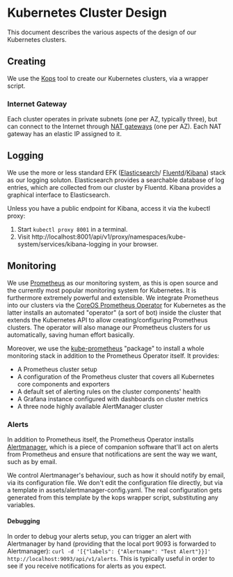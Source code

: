 # Kubernetes Cluster Design
This document describes the various aspects of the design of our Kubernetes clusters.

## Creating
We use the [Kops](https://github.com/kubernetes/kops) tool to create our Kubernetes clusters,
via a wrapper script.

### Internet Gateway
Each cluster operates in private subnets (one per AZ, typically three), but can connect to the
Internet through
[NAT gateways](http://docs.aws.amazon.com/AmazonVPC/latest/UserGuide/vpc-nat-gateway.html)
(one per AZ). Each NAT gateway has an elastic IP assigned to it.

## Logging
We use the more or less standard EFK ([Elasticsearch](https://www.elastic.co/products/elasticsearch)/
[Fluentd](http://www.fluentd.org/)/[Kibana](https://www.elastic.co/products/kibana)) stack as our
logging soluton. Elasticsearch provides a searchable database of log entries, which are collected
from our cluster by Fluentd. Kibana provides a graphical interface to Elasticsearch.

Unless you have a public endpoint for Kibana, access it via the kubectl proxy:

1. Start `kubectl proxy 8001` in a terminal.
2. Visit http://localhost:8001/api/v1/proxy/namespaces/kube-system/services/kibana-logging in your
browser.

## Monitoring
We use [Prometheus](https://prometheus.io) as our monitoring system, as this is open source and
the currently most popular monitoring system for Kubernetes. It is furthermore extremely powerful
and extensible. We integrate Prometheus into our clusters via the [CoreOS Prometheus
Operator](https://github.com/coreos/prometheus-operator) for Kubernetes as the latter installs
an automated "operator" (a sort of bot) inside the cluster that extends the Kubernetes API
to allow creating/configuring Prometheus clusters. The operator will also manage our Prometheus
clusters for us automatically, saving human effort basically.

Moreover, we use the
[kube-prometheus](https://github.com/coreos/prometheus-operator/tree/master/contrib/kube-prometheus)
"package" to install a whole monitoring stack in addition to the Prometheus Operator itself. It
provides:

* A Prometheus cluster setup
* A configuration of the Prometheus cluster that covers all Kubernetes core components and exporters
* A default set of alerting rules on the cluster components' health
* A Grafana instance configured with dashboards on cluster metrics
* A three node highly available AlertManager cluster

### Alerts
In addition to Prometheus itself, the Prometheus Operator installs
[Alertmanager](https://prometheus.io/docs/alerting/alertmanager/), which is a piece of companion
software that'll act on alerts from Prometheus and ensure that notifications are sent the way
we want, such as by email.

We control Alertmanager's behaviour, such as how it should notify by email, via its configuration
file. We don't edit the configuration file directly, but via a template in
assets/alertmanager-config.yaml. The real configuration gets generated from this template by
the kops wrapper script, substituting any variables.

#### Debugging
In order to debug your alerts setup, you can trigger an alert with Alertmanager by hand
(providing that the local port 9093 is forwarded to Alertmanager):
`curl -d '[{"labels": {"Alertname": "Test Alert"}}]' http://localhost:9093/api/v1/alerts`. This
is typically useful in order to see if you receive notifications for alerts as you expect.
